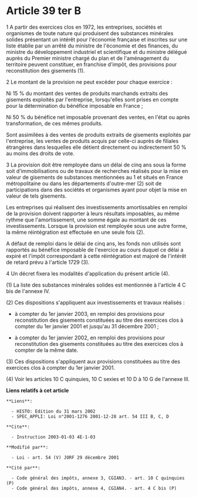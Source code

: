 # Article 39 ter B

1 A partir des exercices clos en 1972, les entreprises, sociétés et organismes de toute nature qui produisent des substances
minérales solides présentant un intérêt pour l'économie française et inscrites sur une liste établie par un arrêté du
ministre de l'économie et des finances, du ministre du développement industriel et scientifique et du ministre délégué auprès
du Premier ministre chargé du plan et de l'aménagement du territoire peuvent constituer, en franchise d'impôt, des provisions
pour reconstitution des gisements (1).

2 Le montant de la provision ne peut excéder pour chaque exercice :

Ni 15 % du montant des ventes de produits marchands extraits des gisements exploités par l'entreprise, lorsqu'elles sont
prises en compte pour la détermination du bénéfice imposable en France ;

Ni 50 % du bénéfice net imposable provenant des ventes, en l'état ou après transformation, de ces mêmes produits.

Sont assimilées à des ventes de produits extraits de gisements exploités par l'entreprise, les ventes de produits acquis par
celle-ci auprès de filiales étrangères dans lesquelles elle détient directement ou indirectement 50 % au moins des droits de
vote.

3 La provision doit être remployée dans un délai de cinq ans sous la forme soit d'immobilisations ou de travaux de recherches
réalisés pour la mise en valeur de gisements de substances mentionnées au 1 et situés en France métropolitaine ou dans les
départements d'outre-mer (2) soit de participations dans des sociétés et organismes ayant pour objet la mise en valeur de
tels gisements.

Les entreprises qui réalisent des investissements amortissables en remploi de la provision doivent rapporter à leurs
résultats imposables, au même rythme que l'amortissement, une somme égale au montant de ces investissements. Lorsque la
provision est remployée sous une autre forme, la même réintégration est effectuée en une seule fois (2).

A défaut de remploi dans le délai de cinq ans, les fonds non utilisés sont rapportés au bénéfice imposable de l'exercice au
cours duquel ce délai a expiré et l'impôt correspondant à cette réintégration est majoré de l'intérêt de retard prévu à
l'article 1729 (3).

4 Un décret fixera les modalités d'application du présent article (4).

(1) La liste des substances minérales solides est mentionnée à l'article 4 C bis de l'annexe IV.

(2) Ces dispositions s'appliquent aux investissements et travaux réalisés :

- à compter du 1er janvier 2003, en remploi des provisions pour reconstitution des gisements constituées au titre des
exercices clos à compter du 1er janvier 2001 et jusqu'au 31 décembre 2001 ;

- à compter du 1er janvier 2002, en remploi des provisions pour reconstitution des gisements constituées au titre des
exercices clos à compter de la même date.

(3) Ces dispositions s'appliquent aux provisions constituées au titre des exercices clos à compter du 1er janvier 2001.

(4) Voir les articles 10 C quinquies, 10 C sexies et 10 D à 10 G de l'annexe III.

**Liens relatifs à cet article**

	**Liens**:

	  - HISTO: Edition du 31 mars 2002
	  - SPEC_APPLI: Loi n°2001-1276 2001-12-28 art. 54 III B, C, D

	**Cite**:

	  - Instruction 2003-01-03 4E-1-03

	**Modifié par**:

	  - Loi - art. 54 (V) JORF 29 décembre 2001

	**Cité par**:

	  - Code général des impôts, annexe 3, CGIAN3. - art. 10 C quinquies (P)
	  - Code général des impôts, annexe 4, CGIAN4. - art. 4 C bis (P)
